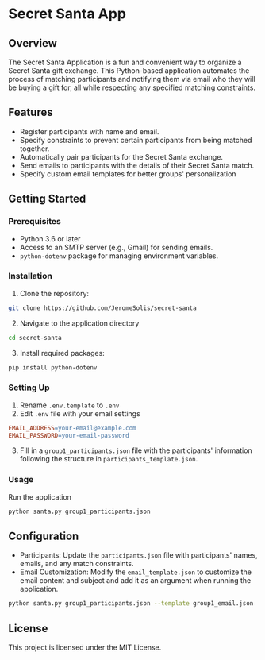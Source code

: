 # Secret Santa App

## Overview

The Secret Santa Application is a fun and convenient way to organize a Secret Santa gift exchange. This Python-based application automates the process of matching participants and notifying them via email who they will be buying a gift for, all while respecting any specified matching constraints.

## Features
- Register participants with name and email.
- Specify constraints to prevent certain participants from being matched together.
- Automatically pair participants for the Secret Santa exchange.
- Send emails to participants with the details of their Secret Santa match.
- Specify custom email templates for better groups' personalization

## Getting Started

### Prerequisites
- Python 3.6 or later
- Access to an SMTP server (e.g., Gmail) for sending emails.
- `python-dotenv` package for managing environment variables.

### Installation
1. Clone the repository:
```bash
git clone https://github.com/JeromeSolis/secret-santa
```
2. Navigate to the application directory
```bash
cd secret-santa
```
3. Install required packages:
```bash
pip install python-dotenv
```

### Setting Up
1. Rename `.env.template` to `.env`
2. Edit `.env` file with your email settings
```makefile
EMAIL_ADDRESS=your-email@example.com
EMAIL_PASSWORD=your-email-password
``` 
3. Fill in a `group1_participants.json` file with the participants' information following the structure in `participants_template.json`.

### Usage
Run the application
```bash
python santa.py group1_participants.json
```

## Configuration
- Participants: Update the `participants.json` file with participants' names, emails, and any match constraints.
- Email Customization: Modify the `email_template.json` to customize the email content and subject and add it as an argument when running the application. 
```bash
python santa.py group1_participants.json --template group1_email.json
```

## License
This project is licensed under the MIT License.